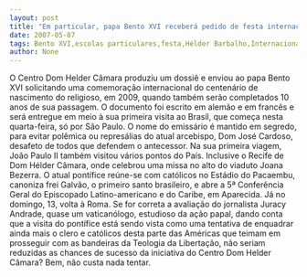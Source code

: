 ```yaml
---
layout: post
title: "Em particular, papa Bento XVI receberá pedido de festa internacional para centenário de Dom Helder"
date: 2007-05-07
tags: Bento XVI,escolas particulares,festa,Hélder Barbalho,Internacional
author: None
---
```

O Centro Dom Helder C&acirc;mara produziu um dossi&ecirc; e enviou ao papa Bento XVI solicitando uma comemora&ccedil;&atilde;o internacional do centen&aacute;rio de nascimento do religioso, em 2009, quando tamb&eacute;m ser&atilde;o completados 10 anos de sua passagem.
O documento foi escrito em alem&atilde;o e em franc&ecirc;s e ser&aacute; entregue em meio &agrave; sua primeira visita ao Brasil, que come&ccedil;a nesta quarta-feira, s&oacute; por S&atilde;o Paulo.
O nome do emiss&aacute;rio &eacute; mantido em segredo, para evitar pol&ecirc;mica ou repres&aacute;lias do atual arcebispo, Dom Jos&eacute; Cardoso, desafeto de todos que defendem o antecessor.
Na sua primeira viagem, Jo&atilde;o Paulo II tamb&eacute;m visitou v&aacute;rios pontos do Pa&iacute;s. Inclusive o Recife de Dom H&eacute;lder C&acirc;mara, onde celebrou uma missa no alto do viaduto Joana Bezerra. 
O atual pont&iacute;fice re&uacute;ne-se com cat&oacute;licos no Est&aacute;dio do Pacaembu, canoniza frei Galv&atilde;o, o primeiro santo brasileiro, e abre a 5&ordf; Confer&ecirc;ncia Geral do Episcopado Latino-americano e do Caribe, em Aparecida. J&aacute; no domingo, 13, volta &agrave; Roma. 
Se for correta a avalia&ccedil;&atilde;o do jornalista Juracy Andrade, quase um vatican&oacute;logo, estudioso da a&ccedil;&atilde;o papal, dando conta que a visita do pont&iacute;fice est&aacute; sendo vista como uma tentativa de enquadrar ainda mais o clero e cat&oacute;licos desta parte das Am&eacute;ricas que teimam em prosseguir com as bandeiras da Teologia da Liberta&ccedil;&atilde;o, n&atilde;o seriam reduzidas as chances de sucesso da iniciativa do Centro Dom Helder C&acirc;mara? Bem, n&atilde;o custa nada tentar. 